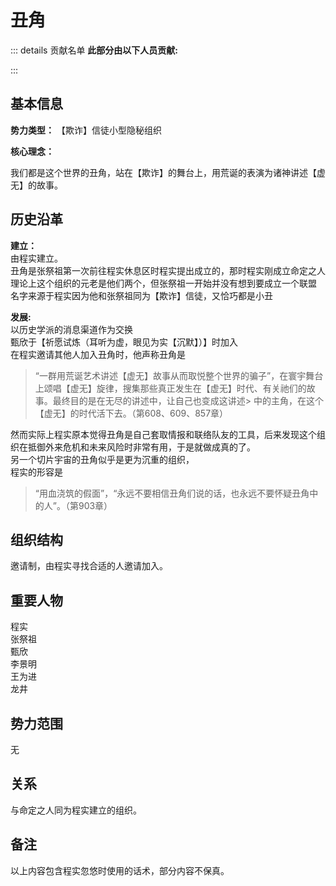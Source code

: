 # 丑角
::: details 贡献名单
**此部分由以下人员贡献:**
<MemberBlock :filterNames="teamMembers" />

<script setup>


const teamMembers = [
'墓碑',
'Mars',
];
</script>

:::

## 基本信息

**势力类型：** 【欺诈】信徒小型隐秘组织

**核心理念：** 

我们都是这个世界的丑角，站在【欺诈】的舞台上，用荒诞的表演为诸神讲述【虚无】的故事。

## 历史沿革
**建立：**   
由程实建立。  
丑角是张祭祖第一次前往程实休息区时程实提出成立的，那时程实刚成立命定之人  
理论上这个组织的元老是他们两个，但张祭祖一开始并没有想到要成立一个联盟  
名字来源于程实因为他和张祭祖同为【欺诈】信徒，又恰巧都是小丑  

**发展:**  
以历史学派的消息渠道作为交换   
甄欣于【祈愿试炼（耳听为虚，眼见为实【沉默】）】时加入  
在程实邀请其他人加入丑角时，他声称丑角是  
> “一群用荒诞艺术讲述【虚无】故事从而取悦整个世界的骗子”，在寰宇舞台上颂唱【虚无】旋律，搜集那些真正发生在【虚无】时代、有关祂们的故事。最终目的是在无尽的讲述中，让自己也变成这讲述> 中的主角，在这个【虚无】的时代活下去。（第608、609、857章）  

然而实际上程实原本觉得丑角是自己套取情报和联络队友的工具，后来发现这个组织在抵御外来危机和未来风险时非常有用，于是就做成真的了。  
另一个切片宇宙的丑角似乎是更为沉重的组织，  
程实的形容是  
> “用血浇筑的假面”，“永远不要相信丑角们说的话，也永远不要怀疑丑角中的人”。（第903章）

## 组织结构
邀请制，由程实寻找合适的人邀请加入。

## 重要人物
程实  
张祭祖  
甄欣  
李景明  
王为进  
龙井  

## 势力范围
无

## 关系
与命定之人同为程实建立的组织。

## 备注
以上内容包含程实忽悠时使用的话术，部分内容不保真。